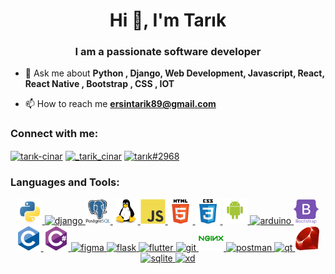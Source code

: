 <h1 align="center">Hi 👋, I'm Tarık</h1>
<h3 align="center">I am a passionate software developer</h3>

- 💬 Ask me about **Python , Django, Web Development, Javascript, React, React Native , Bootstrap , CSS , IOT**

- 📫 How to reach me **ersintarik89@gmail.com**

<h3 align="left">Connect with me:</h3>
<p align="left">
    <a href="https://linkedin.com/in/tarık-cinar" target="blank"><img align="center"
                                                                      src="https://img.icons8.com/fluent/48/000000/linkedin-2.png"
                                                                      alt="tarık-cinar" height="40" width="40"/></a>
    <a href="https://instagram.com/_tarik_cinar" target="blank"><img align="center"
                                                                     src="https://img.icons8.com/color/48/000000/instagram-new.png"
                                                                     alt="_tarik_cinar" height="40" width="40"/></a>
    <a href="https://discord.gg/tarık#2968" target="blank"><img align="center"
                                                                src="https://img.icons8.com/fluent/48/000000/discord-logo.png"
                                                                alt="tarık#2968" height="40" width="40"/></a>
</p>

<h3 align="left">Languages and Tools:</h3>
                    <p align="center">
                        <a href="https://www.python.org" target="_blank">
                            <img
                                    src="https://raw.githubusercontent.com/devicons/devicon/master/icons/python/python-original.svg"
                                    alt="python" width="40" height="40"/>
                        </a>
                        <a href="https://www.djangoproject.com/" target="_blank">
                            <img
                                    src="https://user-images.githubusercontent.com/44093600/163901349-60225daa-5373-492c-8f98-4cce13108808.jpg"
                                    alt="django"
                                    width="40" height="40"/>
                        </a>
                        <a href="https://www.postgresql.org" target="_blank">
                            <img
                                    src="https://raw.githubusercontent.com/devicons/devicon/master/icons/postgresql/postgresql-original-wordmark.svg"
                                    alt="postgresql" width="40" height="40"/>
                        </a>
                        <a href="https://www.linux.org/" target="_blank">
                            <img
                                    src="https://raw.githubusercontent.com/devicons/devicon/master/icons/linux/linux-original.svg"
                                    alt="linux"
                                    width="40" height="40"/>
                        </a>
                        <a href="https://developer.mozilla.org/en-US/docs/Web/JavaScript"
                                target="_blank">
                            <img
                                    src="https://raw.githubusercontent.com/devicons/devicon/master/icons/javascript/javascript-original.svg"
                                    alt="javascript" width="40" height="40"/>
                        </a>
                        <a href="https://www.w3.org/html/" target="_blank">
                            <img
                                    src="https://raw.githubusercontent.com/devicons/devicon/master/icons/html5/html5-original-wordmark.svg"
                                    alt="html5" width="40" height="40"/>
                        </a>
                        <a href="https://www.w3schools.com/css/" target="_blank">
                            <img
                                    src="https://raw.githubusercontent.com/devicons/devicon/master/icons/css3/css3-original-wordmark.svg"
                                    alt="css3"
                                    width="40" height="40"/>
                        </a>
                        <a href="https://developer.android.com" target="_blank">
                            <img
                                    src="https://raw.githubusercontent.com/devicons/devicon/master/icons/android/android-original-wordmark.svg"
                                    alt="android" width="40" height="40"/>
                        </a>
                        <a href="https://www.arduino.cc/" target="_blank">
                            <img
                                    src="https://cdn.worldvectorlogo.com/logos/arduino-1.svg" alt="arduino" width="40"
                                    height="40"/>
                        </a>
                        <a href="https://getbootstrap.com" target="_blank">
                            <img
                                    src="https://raw.githubusercontent.com/devicons/devicon/master/icons/bootstrap/bootstrap-plain-wordmark.svg"
                                    alt="bootstrap" width="40" height="40"/>
                        </a>
                        <a href="https://www.cprogramming.com/" target="_blank">
                            <img
                                    src="https://raw.githubusercontent.com/devicons/devicon/master/icons/c/c-original.svg"
                                    alt="c" width="40"
                                    height="40"/>
                        </a>
                        <a href="https://www.w3schools.com/cs/" target="_blank">
                            <img
                                    src="https://raw.githubusercontent.com/devicons/devicon/master/icons/csharp/csharp-original.svg"
                                    alt="csharp"
                                    width="40" height="40"/>
                        </a>
                        <a href="https://www.figma.com/" target="_blank">
                            <img
                                    src="https://www.vectorlogo.zone/logos/figma/figma-icon.svg" alt="figma" width="40"
                                    height="40"/>
                        </a>
                        <a href="https://flask.palletsprojects.com/" target="_blank">
                            <img
                                src="https://img.icons8.com/cute-clipart/64/000000/flask.png" alt="flask" width="40"
                                height="40"/>
                        </a>
                        <a href="https://flutter.dev" target="_blank">
                            <img
                                    src="https://www.vectorlogo.zone/logos/flutterio/flutterio-icon.svg" alt="flutter"
                                    width="40" height="40"/>
                        </a>
                        <a href="https://git-scm.com/" target="_blank">
                            <img
                                    src="https://www.vectorlogo.zone/logos/git-scm/git-scm-icon.svg" alt="git"
                                    width="40"
                                    height="40"/>
                        </a>
                        <a href="https://www.nginx.com" target="_blank">
                            <img
                                    src="https://raw.githubusercontent.com/devicons/devicon/master/icons/nginx/nginx-original.svg"
                                    alt="nginx"
                                    width="40" height="40"/>
                        </a>
                        <a href="https://postman.com" target="_blank">
                            <img
                                    src="https://www.vectorlogo.zone/logos/getpostman/getpostman-icon.svg" alt="postman"
                                    width="40"
                                    height="40"/>
                        </a>
                        <a href="https://www.qt.io/" target="_blank">
                            <img
                                    src="https://upload.wikimedia.org/wikipedia/commons/0/0b/Qt_logo_2016.svg" alt="qt"
                                    width="40" height="40"/>
                        </a>
                        <a href="https://www.ruby-lang.org/en/" target="_blank">
                            <img
                                    src="https://raw.githubusercontent.com/devicons/devicon/master/icons/ruby/ruby-original.svg"
                                    alt="ruby"
                                    width="40" height="40"/>
                        </a>
                        <a href="https://www.sqlite.org/" target="_blank">
                            <img
                                    src="https://www.vectorlogo.zone/logos/sqlite/sqlite-icon.svg" alt="sqlite"
                                    width="40"
                                    height="40"/>
                        </a>
                        <a href="https://www.adobe.com/products/xd.html" target="_blank">
                            <img
                                    src="https://cdn.worldvectorlogo.com/logos/adobe-xd.svg" alt="xd" width="40"
                                    height="40"/>
                        </a>
                    </p>
